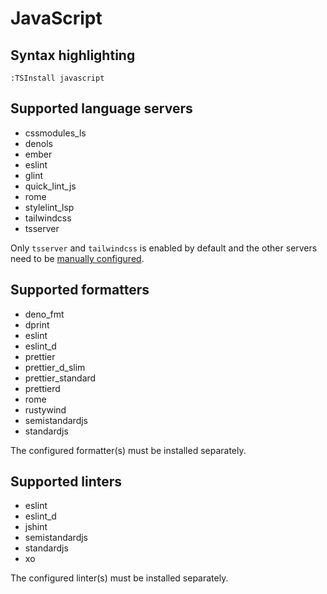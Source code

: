 # JavaScript

## Syntax highlighting

```vim
:TSInstall javascript
```

## Supported language servers

- cssmodules_ls
- denols
- ember
- eslint
- glint
- quick_lint_js
- rome
- stylelint_lsp
- tailwindcss
- tsserver

Only `tsserver` and `tailwindcss` is enabled by default and the other servers need to be [manually configured](./README.md#manually-configured-servers).

## Supported formatters

- deno_fmt
- dprint
- eslint
- eslint_d
- prettier
- prettier_d_slim
- prettier_standard
- prettierd
- rome
- rustywind
- semistandardjs
- standardjs

The configured formatter(s) must be installed separately.

## Supported linters

- eslint
- eslint_d
- jshint
- semistandardjs
- standardjs
- xo

The configured linter(s) must be installed separately.
